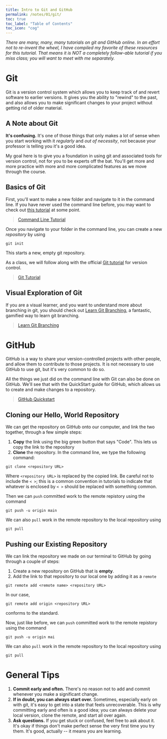 ```yaml
---
title: Intro to Git and GitHub
permalink: /notes/01/git/
toc: true
toc_label: "Table of Contents"
toc_icon: "cog"
---
```


_There are many, many, many tutorials on git and GitHub online. In an effort not to re-invent the wheel, I have compiled my favorite of these resources for this tutorial. That means it is NOT a completely follow-able tutorial if you miss class; you will want to meet with me separately._

# Git

Git is a version control system which allows you to keep track of and revert software to earlier versions. It gives you the ability to "rewind" to the past, and also allows you to make significant changes to your project without getting rid of older material. 

## A Note about Git

**It's confusing.** It's one of those things that only makes a lot of sense when you start working with it _regularly_ and _out of necessity_, not because your professor is telling you it's a good idea. 

My goal here is to give you a foundation in using git and associated tools for version control, not for you to be experts off the bat. You'll get more and more practice with more and more complicated features as we move through the course. 

## Basics of Git

First, you'll want to make a new folder and navigate to it in the command line. If you have never used the command line before, you may want to check out [this tutorial](https://tutorial.djangogirls.org/en/intro_to_command_line/) at some point. 

> [Command Line Tutorial](https://tutorial.djangogirls.org/en/intro_to_command_line/)

Once you navigate to your folder in the command line, you can create a new _repository_ by using 

```
git init
```

This starts a new, empty git repository. 

As a class, we will follow along with the official [Git tutorial](https://git-scm.com/docs/gittutorial) for version control. 

> [Git Tutorial](https://tutorial.djangogirls.org/en/intro_to_command_line/)

## Visual Exploration of Git

If you are a visual learner, and you want to understand more about branching in git, you should check out [Learn Git Branching](https://learngitbranching.js.org/), a fantastic, gamified way to learn git branching.

> [Learn Git Branching](https://tutorial.djangogirls.org/en/intro_to_command_line/)

# GitHub 

GitHub is a way to share your version-controlled projects with other people, and allow them to contribute to those projects. It is not necessary to use GitHub to use git, but it's very common to do so. 

All the things we just did on the command line with Git can also be done on GitHub. We'll see that with the QuickStart guide for GitHub, which allows us to create and make changes to a repository.

> [GitHub Quickstart](https://docs.github.com/en/get-started/quickstart/hello-world)

## Cloning our Hello, World Repository

We can get the repository on GitHub onto our computer, and link the two together, through a few simple steps:

1. **Copy** the link using the big green button that says "Code". This lets us copy the link to the repository 
2. **Clone** the repository. In the command line, we type the following command: 

```
git clone <repository URL>
```

Where `<repository URL>` is replaced by the copied link. Be careful not to include the `< >`; this is a common convention in tutorials to indicate that whatever is enclosed by `< >` should be replaced with something common. 

Then we can `push` committed work to the remote repistory using the command

```
git push -u origin main
```

We can also `pull` work in the remote repository to the local repository using

```
git pull
```


## Pushing our Existing Repository 

We can link the repository we made on our terminal to GitHub by going through a couple of steps: 

1. Create a new repository on GitHub that is **empty**. 
2. Add the link to that repository to our local one by adding it as a `remote`

```
git remote add <remote name> <repository URL>
```

In our case, 

```
git remote add origin <repository URL>
```

conforms to the standard. 

Now, just like before, we can `push` committed work to the remote repistory using the command

```
git push -u origin mai
```

We can also `pull` work in the remote repository to the local repository using

```
git pull
```

# General Tips

1. **Commit early and often.** There's no reason not to add and commit whenever you make a significant change. 
2. **If in doubt, you can always start over.** Sometimes, especially early on with git, it's easy to get into a state that feels unrecoverable. This is why committing early and often is a good idea; you can always delete your local version, clone the remote, and start all over again. 
3. **Ask questions.** If you get stuck or confused, feel free to ask about it. It's okay if things don't make perfect sense the very first time you try them. It's good, actually -- it means you are learning. 